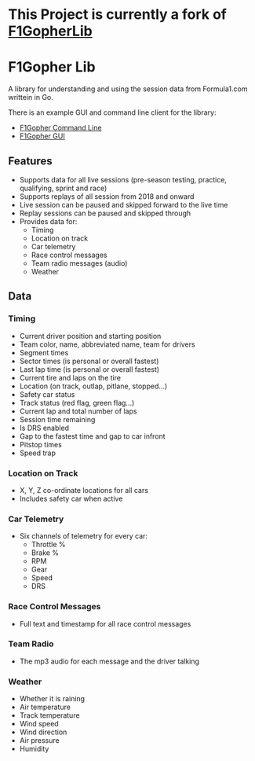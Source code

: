 # This Project is currently a fork of [F1GopherLib](https://github.com/f1gopher/f1gopherlib)


# F1Gopher Lib

A library for understanding and using the session data from Formula1.com writtein in Go.

There is an example GUI and command line client for the library:

* [F1Gopher Command Line](https://github.com/f1gopher/f1gopher-cmdline)
* [F1Gopher GUI](https://github.com/f1gopher/f1gopher)

## Features

* Supports data for all live sessions (pre-season testing, practice, qualifying, sprint and race)
* Supports replays of all session from 2018 and onward
* Live session can be paused and skipped forward to the live time
* Replay sessions can be paused and skipped through
* Provides data for:
  * Timing
  * Location on track
  * Car telemetry
  * Race control messages
  * Team radio messages (audio)
  * Weather

## Data

### Timing

* Current driver position and starting position
* Team color, name, abbreviated name, team for drivers
* Segment times
* Sector times (is personal or overall fastest)
* Last lap time (is personal or overall fastest)
* Current tire and laps on the tire
* Location (on track, outlap, pitlane, stopped...)
* Safety car status
* Track status (red flag, green flag...)
* Current lap and total number of laps
* Session time remaining
* Is DRS enabled
* Gap to the fastest time and gap to car infront
* Pitstop times
* Speed trap

### Location on Track

* X, Y, Z co-ordinate locations for all cars 
* Includes safety car when active

### Car Telemetry

* Six channels of telemetry for every car:
  * Throttle %
  * Brake %
  * RPM
  * Gear
  * Speed
  * DRS

### Race Control Messages

* Full text and timestamp for all race control messages

### Team Radio

* The mp3 audio for each message and the driver talking

### Weather

* Whether it is raining
* Air temperature
* Track temperature
* Wind speed
* Wind direction
* Air pressure
* Humidity
